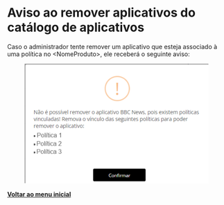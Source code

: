 # Aviso ao remover aplicativos do catálogo de aplicativos

Caso o administrador tente remover um aplicativo que esteja associado à uma política no  \<NomeProduto>, ele receberá o seguinte aviso:

<figure><img src="../../../.gitbook/assets/image (158).png" alt=""><figcaption></figcaption></figure>

[**Voltar ao menu inicial**](./)
